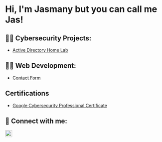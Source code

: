 <h1>Hi, I'm Jasmany but you can call me Jas! </h1>

<h2>👨‍💻 Cybersecurity Projects:</h2>

  - [Active Directory Home Lab](https://github.com/jlewis09/LABURL)

<h2>👨‍💻 Web Development:</h2>
 
  - [Contact Form](https://github.com/jlewis09/Contact-form.git)

<h2>Certifications</h2>

- [Google Cybersecurity Professional Certificate](https://www.credly.com/badges/7acc824d-79f2-4984-88f1-5b307c7e3d06/public_url)


<h2> 🤳 Connect with me:</h2>

[<img align="left" alt="JasmanyLewis | LinkedIn" width="22px" src="https://cdn.jsdelivr.net/npm/simple-icons@v3/icons/linkedin.svg" />][linkedin]



[linkedin]: https://linkedin.com/in/jasmanylewis

<!--
**jlewis09/jlewis09** is a ✨ _special_ ✨ repository because its `README.md` (this file) appears on your GitHub profile.

Here are some ideas to get you started:

- 🔭 I’m currently working on ...
- 🌱 I’m currently learning ...
- 👯 I’m looking to collaborate on ...
- 🤔 I’m looking for help with ...
- 💬 Ask me about ...
- 📫 How to reach me: ...
- 😄 Pronouns: ...
- ⚡ Fun fact: ...
-->
